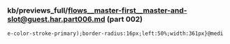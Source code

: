 ### kb/previews_full/flows__master-first__master-and-slot@guest.har.part006.md (part 002)

```md
e-color-stroke-primary);border-radius:16px;left:50%;width:361px}@medi
```

```
